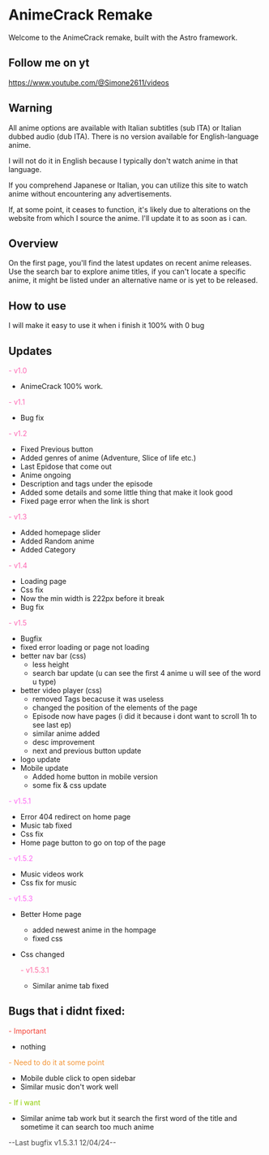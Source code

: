 # AnimeCrack Remake

Welcome to the AnimeCrack remake, built with the Astro framework.

## Follow me on yt

https://www.youtube.com/@Simone2611/videos

## Warning

All anime options are available with Italian subtitles (sub ITA) or Italian dubbed audio (dub ITA). There is no version available for English-language anime.

I will not do it in English because I typically don't watch anime in that language.

If you comprehend Japanese or Italian, you can utilize this site to watch anime without encountering any advertisements.

If, at some point, it ceases to function, it's likely due to alterations on the website from which I source the anime. I'll update it to as soon as i can.

## Overview

On the first page, you'll find the latest updates on recent anime releases. Use the search bar to explore anime titles, if you can't locate a specific anime, it might be listed under an alternative name or is yet to be released.

## How to use

I will make it easy to use it when i finish it 100% with 0 bug

## Updates

<span style="color: #FF69B4;">- v1.0 </span>

- AnimeCrack 100% work.

<span style="color: #FF69B4;">- v1.1 </span>

- Bug fix

<span style="color: #FF69B4;">- v1.2 </span>

- Fixed Previous button
- Added genres of anime (Adventure, Slice of life etc.)
- Last Epidose that come out
- Anime ongoing
- Description and tags under the episode
- Added some details and some little thing that make it look good
- Fixed page error when the link is short

<span style="color: #FF69B4;">- v1.3 </span>

- Added homepage slider
- Added Random anime
- Added Category

<span style="color: #FF69B4;">- v1.4 </span>

- Loading page
- Css fix
- Now the min width is 222px before it break
- Bug fix

<span style="color: #FF69B4;">- v1.5 </span>

- Bugfix
- fixed error loading or page not loading
- better nav bar (css)
  - less height
  - search bar update (u can see the first 4 anime u will see of the word u type)
- better video player (css)
  - removed Tags becacuse it was useless
  - changed the position of the elements of the page
  - Episode now have pages (i did it because i dont want to scroll 1h to see last ep)
  - similar anime added
  - desc improvement
  - next and previous button update
- logo update
- Mobile update
  - Added home button in mobile version
  - some fix & css update

<span style="color: #FF69F4;">- v1.5.1 </span>

- Error 404 redirect on home page
- Music tab fixed
- Css fix
- Home page button to go on top of the page

<span style="color: #FF69F4;">- v1.5.2 </span>

- Music videos work
- Css fix for music

<span style="color: #FF69F4;">- v1.5.3 </span>

- Better Home page
  - added newest anime in the hompage
  - fixed css
- Css changed

  <span style="color: #FF69A0;">- v1.5.3.1 </span>

  - Similar anime tab fixed

## Bugs that i didnt fixed:

<span style="color: #f44336;">- Important </span>

- nothing

<span style="color: #f49536;">- Need to do it at some point </span>

- Mobile duble click to open sidebar
- Similar music don't work well

<span style="color: #8fce00;">- If i want </span>

- Similar anime tab work but it search the first word of the title and sometime it can search too much anime

<span style="color: #444444;">--Last bugfix v1.5.3.1 12/04/24--</span>
